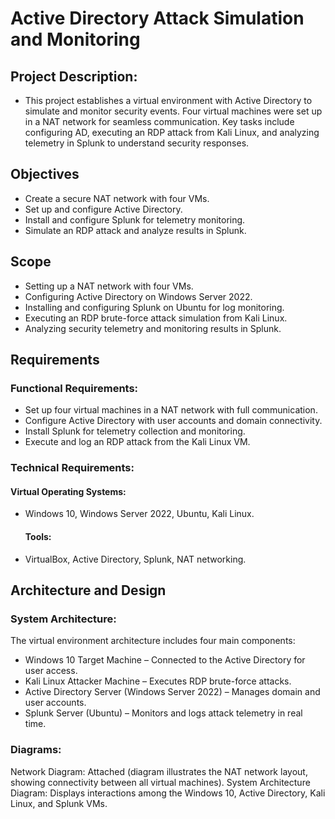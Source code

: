 # Active Directory Attack Simulation and Monitoring

## Project Description:
- This project establishes a virtual environment with Active Directory to simulate and monitor security events. Four virtual machines were set up in a NAT network for seamless communication. Key tasks include configuring AD, executing an RDP attack from Kali Linux, and analyzing telemetry in Splunk to understand security responses.


## Objectives
- Create a secure NAT network with four VMs.
- Set up and configure Active Directory.
- Install and configure Splunk for telemetry monitoring.
- Simulate an RDP attack and analyze results in Splunk.

## Scope
- Setting up a NAT network with four VMs.
- Configuring Active Directory on Windows Server 2022.
- Installing and configuring Splunk on Ubuntu for log monitoring.
- Executing an RDP brute-force attack simulation from Kali Linux.
- Analyzing security telemetry and monitoring results in Splunk.

## Requirements
### Functional Requirements:
- Set up four virtual machines in a NAT network with full communication.
- Configure Active Directory with user accounts and domain connectivity.
- Install Splunk for telemetry collection and monitoring.
- Execute and log an RDP attack from the Kali Linux VM.
### Technical Requirements:
  #### Virtual Operating Systems: 
- Windows 10, Windows Server 2022, Ubuntu, Kali Linux.
  #### Tools: 
- VirtualBox, Active Directory, Splunk, NAT networking.


## Architecture and Design
### System Architecture:
The virtual environment architecture includes four main components:

- Windows 10 Target Machine – Connected to the Active Directory for user access.
- Kali Linux Attacker Machine – Executes RDP brute-force attacks.
- Active Directory Server (Windows Server 2022) – Manages domain and user accounts.
- Splunk Server (Ubuntu) – Monitors and logs attack telemetry in real time.

### Diagrams:

Network Diagram: Attached (diagram illustrates the NAT network layout, showing connectivity between all virtual machines).
System Architecture Diagram: Displays interactions among the Windows 10, Active Directory, Kali Linux, and Splunk VMs.
